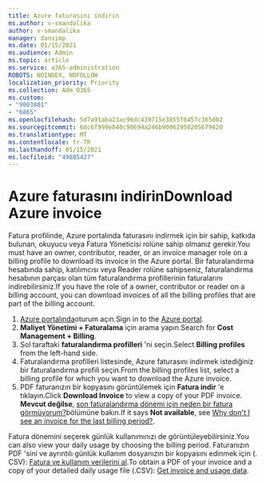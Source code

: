 ```yaml
---
title: Azure faturasını indirin
ms.author: v-smandalika
author: v-smandalika
manager: dansimp
ms.date: 01/15/2021
ms.audience: Admin
ms.topic: article
ms.service: o365-administration
ROBOTS: NOINDEX, NOFOLLOW
localization_priority: Priority
ms.collection: Adm_O365
ms.custom:
- "9003801"
- "6865"
ms.openlocfilehash: 5d7a91aba23ac96dc439715e3855f6457c365d02
ms.sourcegitcommit: 6dc6f999e840c90694a246b90062950205679420
ms.translationtype: MT
ms.contentlocale: tr-TR
ms.lasthandoff: 01/15/2021
ms.locfileid: "49885427"
---
```

# <a name="download-azure-invoice"></a><span data-ttu-id="3feba-102">Azure faturasını indirin</span><span class="sxs-lookup"><span data-stu-id="3feba-102">Download Azure invoice</span></span>

<span data-ttu-id="3feba-103">Fatura profilinde, Azure portalında faturasını indirmek için bir sahip, katkıda bulunan, okuyucu veya Fatura Yöneticisi rolüne sahip olmanız gerekir.</span><span class="sxs-lookup"><span data-stu-id="3feba-103">You must have an owner, contributor, reader, or an invoice manager role on a billing profile to download its invoice in the Azure portal.</span></span> <span data-ttu-id="3feba-104">Bir faturalandırma hesabında sahip, katılımcısı veya Reader rolüne sahipseniz, faturalandırma hesabının parçası olan tüm faturalandırma profillerinin faturalarını indirebilirsiniz.</span><span class="sxs-lookup"><span data-stu-id="3feba-104">If you have the role of a owner, contributor or reader on a billing account, you can download invoices of all the billing profiles that are part of the billing account.</span></span>

1. <span data-ttu-id="3feba-105">[Azure portalında](https://portal.azure.com/)oturum açın.</span><span class="sxs-lookup"><span data-stu-id="3feba-105">Sign in to the [Azure portal](https://portal.azure.com/).</span></span>
2. <span data-ttu-id="3feba-106">**Maliyet Yönetimi + Faturalama** için arama yapın.</span><span class="sxs-lookup"><span data-stu-id="3feba-106">Search for **Cost Management + Billing**.</span></span>
3. <span data-ttu-id="3feba-107">Sol taraftaki **faturalandırma profilleri** 'ni seçin.</span><span class="sxs-lookup"><span data-stu-id="3feba-107">Select **Billing profiles** from the left-hand side.</span></span>
4. <span data-ttu-id="3feba-108">Faturalandırma profilleri listesinde, Azure faturasını indirmek istediğiniz bir faturalandırma profili seçin.</span><span class="sxs-lookup"><span data-stu-id="3feba-108">From the billing profiles list, select a billing profile for which you want to download the Azure invoice.</span></span>
5. <span data-ttu-id="3feba-109">PDF faturanızın bir kopyasını görüntülemek için **Fatura indir** 'e tıklayın.</span><span class="sxs-lookup"><span data-stu-id="3feba-109">Click **Download Invoice** to view a copy of your PDF invoice.</span></span> <span data-ttu-id="3feba-110">**Mevcut değilse**, [son faturalandırma dönemi için neden bir fatura görmüyorum?](https://docs.microsoft.com/azure/cost-management-billing/manage/download-azure-invoice-daily-usage-date)bölümüne bakın.</span><span class="sxs-lookup"><span data-stu-id="3feba-110">If it says **Not available**, see [Why don't I see an invoice for the last billing period?](https://docs.microsoft.com/azure/cost-management-billing/manage/download-azure-invoice-daily-usage-date).</span></span>

<span data-ttu-id="3feba-111">Fatura dönemini seçerek günlük kullanımınızı de görüntüleyebilirsiniz.</span><span class="sxs-lookup"><span data-stu-id="3feba-111">You can also view your daily usage by choosing the billing period.</span></span> <span data-ttu-id="3feba-112">Faturanızın PDF 'sini ve ayrıntılı günlük kullanım dosyanızın bir kopyasını edinmek için (. CSV): [Fatura ve kullanım verilerini al](https://docs.microsoft.com/azure/cost-management-billing/manage/download-azure-invoice-daily-usage-date).</span><span class="sxs-lookup"><span data-stu-id="3feba-112">To obtain a PDF of your invoice and a copy of your detailed daily usage file (.CSV): [Get invoice and usage data](https://docs.microsoft.com/azure/cost-management-billing/manage/download-azure-invoice-daily-usage-date).</span></span>